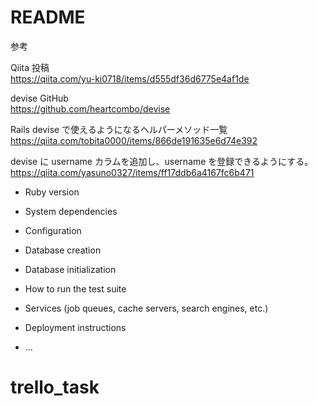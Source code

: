 # README

参考

Qiita 投稿<br>
https://qiita.com/yu-ki0718/items/d555df36d6775e4af1de

devise GitHub<br>
https://github.com/heartcombo/devise

Rails devise で使えるようになるヘルパーメソッド一覧<br>
https://qiita.com/tobita0000/items/866de191635e6d74e392

devise に username カラムを追加し、username を登録できるようにする。<br>
https://qiita.com/yasuno0327/items/ff17ddb6a4167fc6b471

- Ruby version

- System dependencies

- Configuration

- Database creation

- Database initialization

- How to run the test suite

- Services (job queues, cache servers, search engines, etc.)

- Deployment instructions

- ...

# trello_task
